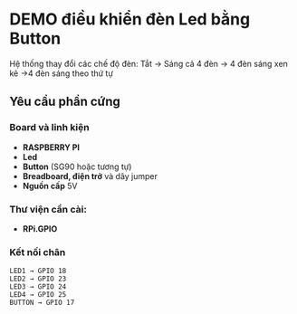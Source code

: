 # DEMO điều khiển đèn Led bằng Button

Hệ thống thay đổi các chế độ đèn: Tắt -> Sáng cả 4 đèn -> 4 đèn sáng xen kẽ ->4 đèn sáng theo thứ tự 

## Yêu cầu phần cứng

### Board và linh kiện
- **RASPBERRY PI** 
- **Led** 
- **Button** (SG90 hoặc tương tự)
- **Breadboard, điện trở** và dây jumper
- **Nguồn cấp** 5V 

### Thư viện cần cài:
- **RPi.GPIO**

### Kết nối chân
```
LED1 → GPIO 18
LED2 → GPIO 23
LED3 → GPIO 24
LED4 → GPIO 25
BUTTON → GPIO 17
```
